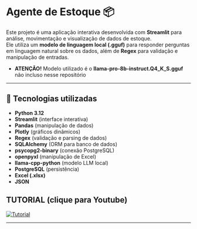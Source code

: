 # Agente de Estoque 📦

Este projeto é uma aplicação interativa desenvolvida com **Streamlit** para análise, movimentação e visualização de dados de estoque.  
Ele utiliza um **modelo de linguagem local (.gguf)** para responder perguntas em linguagem natural sobre os dados, além de **Regex** para validação e manipulação de entradas.

- **ATENÇÃO!** Modelo utilizado é o **llama-pro-8b-instruct.Q4_K_S.gguf** não incluso nesse repositório
---

## 🚀 Tecnologias utilizadas

- **Python 3.12**
- **Streamlit** (interface interativa)
- **Pandas** (manipulação de dados)
- **Plotly** (gráficos dinâmicos)
- **Regex** (validação e parsing de dados)
- **SQLAlchemy** (ORM para banco de dados)
- **psycopg2-binary** (conexão PostgreSQL)
- **openpyxl** (manipulação de Excel)
- **llama-cpp-python** (modelo LLM local)
- **PostgreSQL** (persistência)
- **Excel (.xlsx)**
- **JSON**

## TUTORIAL (clique para Youtube)

[![Tutorial](https://img.youtube.com/vi/9X0AnZDSOak/maxresdefault.jpg)](https://www.youtube.com/watch?v=9X0AnZDSOak)

---
